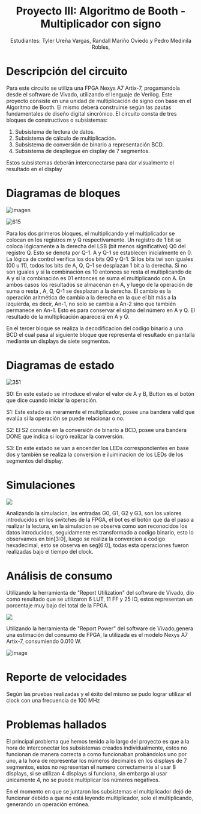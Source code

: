 



**<center> <h1> Proyecto III: Algoritmo de Booth - Multiplicador con signo** </h1> </center>


<p style="text-align: center;">
Estudiantes: Tyler Ureña Vargas, Randall Mariño Oviedo y Pedro Medinila Robles, 

</p>
    


# Descripción del circuito 



Para este circuito se utiliza una FPGA Nexys A7 Artix-7, progamandola desde el software de Vivado, utilizando el lenguaje de Verilog.
Este proyecto consiste en una unidad de multiplicación de signo con base en el Algoritmo de Booth.
El mismo deberá construirse según las pautas fundamentales de diseño digital sincrónico.
El circuito consta de tres bloques de constructivos o subsistemas:
1. Subsistema de lectura de datos.
2. Subsistema de cálculo de multiplicación.
3. Subsistema de conversión de binario a representación BCD.
4. Subsistema de despliegue en display de 7 segmentos.

Estos subsistemas deberán interconectarse para dar visualmente el resultado en el display
# Diagramas de bloques
![imagen](https://user-images.githubusercontent.com/110325468/202393736-bbca4861-f827-44e8-9544-3238fc161064.png)

![615](https://user-images.githubusercontent.com/110325468/202394086-13573b74-4d9f-4f6c-a872-9dfd4879f98c.png)



Para los dos primeros bloques, el multiplicando y el multiplicador se colocan en los registros m y Q respectivamente. Un registro de 1 bit se coloca lógicamente a la derecha del LSB (bit menos significativo) Q0 del registro Q. Esto se denota por Q-1. A y Q-1 se establecen inicialmente en 0. La lógica de control verifica los dos bits Q0 y Q-1. Si los bits twi son iguales (00 u 11), todos los bits de A, Q, Q-1 se desplazan 1 bit a la derecha. Si no son iguales y si la combinación es 10 entonces se resta el multiplicando de A y si la combinación es 01 entonces se suma el multiplicando con A. En ambos casos los resultados se almacenan en A, y luego de la operación de suma o resta , A, Q, Q-1 se desplazan a la derecha. El cambio es la operación aritmética de cambio a la derecha en la que el bit más a la izquierda, es decir, An-1, no solo se cambia a An-2 sino que también permanece en An-1. Esto es para conservar el signo del número en A y Q. El resultado de la multiplicación aparecerá en A y Q.

En el tercer bloque se realiza la decodificacion del codigo binario a una BCD el cual pasa al siguiente bloque que representa el resultado en pantalla mediante un displays de siete segmentos.

# Diagramas de estado


![351](https://user-images.githubusercontent.com/110325468/202138251-6cb19533-175c-4218-9faa-011bff72f5cb.png)






S0: En este estado se introduce el valor el valor de A y B, Button es el botón que dice cuando iniciar la operación.

S1: Este estado es meramente el multiplicador, posee una bandera valid que evalúa si la operación se puede relacionar o no.

S2: El S2 consiste en la conversión de binario a BCD, posee una bandera DONE que indica si logró realizar la conversión.

S3: En este estado se van a encender los LEDs correspondientes en base dos y también se realiza la conversion e iluiminacion de los LEDs de los segmentos del display.

# Simulaciones

![](https://i.imgur.com/Roct3n4.png)




Analizando la simulacion, las entradas G0, G1, G2 y G3, son los valores introducidos en los switches de la FPGA, el bot es el botón que da el paso a realizar la lectura, en la simulacion se observa como son reconocidos los datos introducidos, seguidamente es transformado a codigo binario, esto lo observamos en bin[3:0], luego se realiza la convercion a codigo hexadecimal, esto se observa en seg[6:0], todas esta operaciones fueron realizadas bajo el tiempo del clock.

# Análisis de consumo
Utilizando la herramienta de "Report Utilization" del software de Vivado, dio como resultado que se utilizaron 6 LUT, 11 FF y 25 IO, estos representan un porcentaje muy bajo del total de la FPGA.




![](https://i.imgur.com/ZBWvZOV.png)







Utilizando la herramienta de "Report Power" del software de Vivado,genera una estimación del consumo de FPGA, la utilizada es el modelo Nexys A7 Artix-7, consumiendo 0.010 W.

![image](https://user-images.githubusercontent.com/110325468/202394282-dbc54d05-f00b-401f-bbf5-28cf062a2fe8.png)

# Reporte de velocidades

Según las pruebas realizadas y el éxito del mismo se pudo lograr utilizar el clock con una frecuencia de 100 MHz

# Problemas hallados
El principal problema que hemos tenido a lo largo del proyecto es que a la hora de interconectar los subsistemas creados individualmente, estos no funcionan de manera correcta a como funcionaban probándolos uno por uno, a la hora de representar los números decimales en los displays de 7 segmentos, estos no representan el numero correctamente al usar 8 displays, si se utilizan 4 displays si funciona, sin embargo al usar únicamente 4, no se puede multiplicar los números negativos. 

En el momento en que se juntaron los subsistemas el multiplicador dejó de funcionar debido a que no está leyendo multiplicador, solo el multiplicando, generando un operación errónea.
